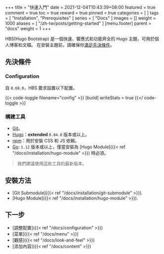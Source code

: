 +++
title = "快速入門"
date = 2021-12-04T10:43:39+08:00
featured = true
comment = true
toc = true
reward = true
pinned = true
categories = [
]
tags = [
  "Installation",
  "Prerequisites"
]
series = [
  "Docs"
]
images = []
weight = 1000
aliases = [
  "/zh-tw/posts/getting-started"
]
[menu.footer]
  parent = "docs"
  weight = 1
+++

HBS(Hugo Bootstrap) 是一個快速、響應式和功能齊全的 Hugo 主題，可用於個人博客和文檔。
在安裝主題前，請確保你[滿足先決條件](#先決條件)。

## 先決條件

### Configuration

自 `0.68.0`，HBS 要求設置以下配置。

{{< code-toggle filename="config" >}}
[build]
  writeStats = true
{{</ code-toggle >}}

### 構建工具

- [Git](https://git-scm.com/downloads)。
- [Hugo](https://gohugo.io/getting-started/installing/)：**extended** `0.84.0` 版本或以上。
- [npm](https://nodejs.org/en/download/)：用於安裝 CSS 和 JS  依賴。
- [Go](https://go.dev/dl/): `1.12` 版本或以上，僅當安裝為 [Hugo Module]({{< ref "/docs/installation/hugo-module" >}}) 時必須。

> 我們建議使用這些工具的最新版本。

## 安裝方法

- [Git Submodule]({{< ref "/docs/installation/git-submodule" >}}).
- [Hugo Module]({{< ref "/docs/installation/hugo-module" >}}).

## 下一步

- [調整配置]({{< ref "/docs/configuration" >}})
- [菜單]({{< ref "/docs/menu" >}})
- [觀感]({{< ref "/docs/look-and-feel" >}})
- [添加內容]({{< ref "/docs/content" >}})
